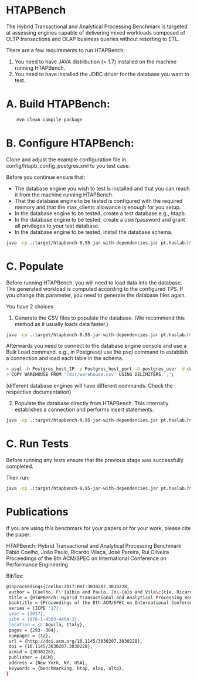 # HTAPBench

The Hybrid Transactional and Analytical Processing Benchmark is targeted at assessing engines capable of delivering mixed workloads composed of OLTP transactions and OLAP business queries without resorting to ETL.

There are a few requirements to run HTAPBench:
1. You need to have JAVA distribution (> 1.7) installed on the machine running HTAPBench.
2. You need to have installed the JDBC driver for the database you want to test.

# A. Build HTAPBench:
```bash
	mvn clean compile package
```

# B. Configure HTAPBench:
Clone and adjust the example configuration file in config/htapb_config_postgres.xml to you test case.

Before you continue ensure that:
- The database engine you wish to test is installed and that you can reach it from the machine running HTAPBench.
- That the database engine to be tested is configured with the required memory and that the max_clients allowance is enough for you setup.
- In the database engine to be tested, create a test database e.g., htapb.
- In the database engine to be tested, create a user/password and grant all privileges to your test database.
- In the database engine to be tested, install the database schema.
```bash
java -cp .:target/htapbench-0.95-jar-with-dependencies.jar pt.haslab.htapbench.core.HTAPBench -b database_name -c your_config_file.xml --create true --load false --generateFiles false --filePath dir --execute false --calibrate false
```
# C. Populate
Before running HTAPBench, you will need to load data into the database. The generated workload is computed according to the configured TPS. If you change this parameter, you need to generate the database files again. 

You have 2 choices

1. Generate the CSV files to populate the database. (We recommend this method as it usually loads data faster.)
```bash
java -cp .:target/htapbench-0.95-jar-with-dependencies.jar pt.haslab.htapbench.core.HTAPBench -b database_name -c your_config_file.xml --generateFiles true --filePath dir --execute false --calibrate true
```
Afterwards you need to connect to the database engine console and use a Bulk Load command.
e.g., in Postgresql use the psql command to establish a connection and load each table in the schema.
```bash
> psql -h Postgres_host_IP -p Postgres_host_port -U postgres_user -d database_name
> COPY WAREHOUSE FROM '/dir/warehouse.csv' USING DELIMITERS ',';
```
(different database engines will have different commands. Check the respective documentation)

2. Populate the database directly from HTAPBench. This internally establishes a connection and performs insert statements.
```bash
java -cp .:target/htapbench-0.95-jar-with-dependencies.jar pt.haslab.htapbench.core.HTAPBench -b database_name -c your_config_file.xml --load true --execute false --calibrate true
```

# C. Run Tests
Before running any tests ensure that the previous stage was successfully completed. 

Then run:
```bash
java -cp .:target/htapbench-0.95-jar-with-dependencies.jar pt.haslab.htapbench.core.HTAPBench -b database_name -c config/htapb_config_postgres.xml --create false --load false --execute true --s 120 --calibrate false
```

# Publications
If you are using this benchmark for your papers or for your work, please cite the paper:

HTAPBench: Hybrid Transactional and Analytical Processing Benchmark 
Fábio Coelho, João Paulo, Ricardo Vilaça, José Pereira, Rui Oliveira
Proceedings of the 8th ACM/SPEC on International Conference on Performance Engineering

BibTex:
```bash
@inproceedings{Coelho:2017:HHT:3030207.3030228,
 author = {Coelho, F\'{a}bio and Paulo, Jo\~{a}o and Vila\c{c}a, Ricardo and Pereira, Jos{\'e} and Oliveira, Rui},
 title = {HTAPBench: Hybrid Transactional and Analytical Processing Benchmark},
 booktitle = {Proceedings of the 8th ACM/SPEC on International Conference on Performance Engineering},
 series = {ICPE '17},
 year = {2017},
 isbn = {978-1-4503-4404-3},
 location = {L'Aquila, Italy},
 pages = {293--304},
 numpages = {12},
 url = {http://doi.acm.org/10.1145/3030207.3030228},
 doi = {10.1145/3030207.3030228},
 acmid = {3030228},
 publisher = {ACM},
 address = {New York, NY, USA},
 keywords = {benchmarking, htap, olap, oltp},
} 
```



